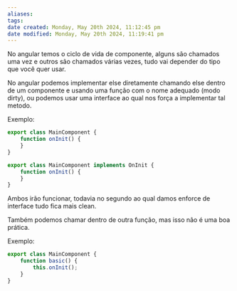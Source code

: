 ```yaml
---
aliases: 
tags: 
date created: Monday, May 20th 2024, 11:12:45 pm
date modified: Monday, May 20th 2024, 11:19:41 pm
---
```

No angular temos o ciclo de vida de componente, alguns são chamados uma vez e outros são chamados várias vezes, tudo vai depender do tipo que você quer usar.

No angular podemos implementar else diretamente chamando else dentro de um componente e usando uma função com o nome adequado (modo dirty), ou podemos usar uma interface ao qual nos força a implementar tal metodo.

Exemplo:

```typescript
export class MainComponent {
	function onInit() {
	}
}
```

```typescript
export class MainComponent implements OnInit {
	function onInit() {
	}
}
```

Ambos irão funcionar, todavia no segundo ao qual damos enforce de interface tudo fica mais clean.

Também podemos chamar dentro de outra função, mas isso não é uma boa prática.

Exemplo:

```typescript
export class MainComponent {
	function basic() {
		this.onInit();
	}
}
```


